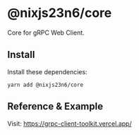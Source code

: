 # @nixjs23n6/core

Core for gRPC Web Client.

## Install

Install these dependencies:

`yarn add @nixjs23n6/core`

## Reference & Example

Visit: <https://grpc-client-toolkit.vercel.app/>
